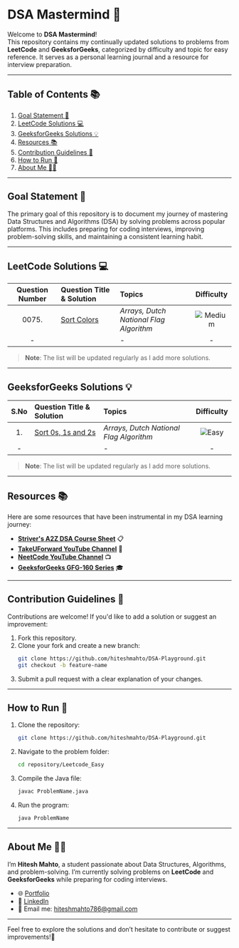 # DSA Mastermind 🧠

Welcome to **DSA Mastermind**!  
This repository contains my continually updated solutions to problems from **LeetCode** and **GeeksforGeeks**, categorized by difficulty and topic for easy reference. It serves as a personal learning journal and a resource for interview preparation.

---

## Table of Contents 📚

1. [Goal Statement 🎯](#goal-statement-)
2. [LeetCode Solutions 💻](#leetcode-solutions-)
3. [GeeksforGeeks Solutions 💡](#geeksforgeeks-solutions-)
4. [Resources 📚](#resources-)
5. [Contribution Guidelines 🤝](#contribution-guidelines-)
6. [How to Run 🚀](#how-to-run-)
7. [About Me 🧑‍💻](#about-me-)

---

## Goal Statement 🎯

The primary goal of this repository is to document my journey of mastering Data Structures and Algorithms (DSA) by solving problems across popular platforms. This includes preparing for coding interviews, improving problem-solving skills, and maintaining a consistent learning habit.

---

## LeetCode Solutions 💻

| Question Number | Question Title & Solution                      | Topics                                  |                       Difficulty                       |
| :-------------: | :--------------------------------------------- | :-------------------------------------- | :----------------------------------------------------: |
|      0075.      | [Sort Colors](Leetcode_Medium/SortColors.java) | _Arrays, Dutch National Flag Algorithm_ | ![Medium](https://img.shields.io/badge/-Medium-orange) |
|        -        | []()                                           | _-_                                     |                           -                            |

> **Note**: The list will be updated regularly as I add more solutions.

---

## GeeksforGeeks Solutions 💡

| S.No | Question Title & Solution                        | Topics                                  |                       Difficulty                        |
| :--: | :----------------------------------------------- | :-------------------------------------- | :-----------------------------------------------------: |
|  1.  | [Sort 0s, 1s and 2s](GeeksforGeeks/Sort012.java) | _Arrays, Dutch National Flag Algorithm_ | ![Easy](https://img.shields.io/badge/-Easy-brightgreen) |
|  -   | []()                                             | -                                       |                            -                            |

> **Note**: The list will be updated regularly as I add more solutions.

---

## Resources 📚

Here are some resources that have been instrumental in my DSA learning journey:

- **[Striver's A2Z DSA Course Sheet](https://takeuforward.org/strivers-a2z-dsa-course/strivers-a2z-dsa-course-sheet-2)** 📋
- **[TakeUForward YouTube Channel](https://www.youtube.com/@takeUforward)** 🎥
- **[NeetCode YouTube Channel](https://www.youtube.com/@NeetCode)** 📺
- **[GeeksforGeeks GFG-160 Series](https://www.geeksforgeeks.org/courses/gfg-160-series?itm_source=geeksforgeeks&itm_medium=practice_header&itm_campaign=gfg160)** 🎓

---

## Contribution Guidelines 🤝

Contributions are welcome! If you'd like to add a solution or suggest an improvement:

1. Fork this repository.
2. Clone your fork and create a new branch:
   ```bash
   git clone https://github.com/hiteshmahto/DSA-Playground.git
   git checkout -b feature-name
   ```
3. Submit a pull request with a clear explanation of your changes.

---

## How to Run 🚀

1. Clone the repository:
   ```bash
   git clone https://github.com/hiteshmahto/DSA-Playground.git
   ```
2. Navigate to the problem folder:
   ```bash
   cd repository/Leetcode_Easy
   ```
3. Compile the Java file:
   ```bash
   javac ProblemName.java
   ```
4. Run the program:
   ```bash
   java ProblemName
   ```

---

## About Me 🧑‍💻

I’m **Hitesh Mahto**, a student passionate about Data Structures, Algorithms, and problem-solving. I’m currently solving problems on **LeetCode** and **GeeksforGeeks** while preparing for coding interviews.

- 🌐 [Portfolio](https://www.hiteshmahto.tech/)
- 💼 [LinkedIn](https://www.linkedin.com/in/hiteshmahto/)
- 📧 Email me: [hiteshmahto786@gmail.com](mailto:hiteshmahto786@gmail.com)

---

Feel free to explore the solutions and don’t hesitate to contribute or suggest improvements!🙌
